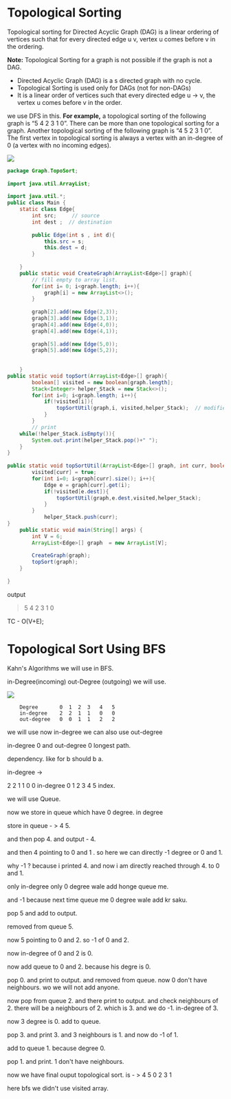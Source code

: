 # Topological Sorting
Topological sorting for Directed Acyclic Graph (DAG) is a linear ordering of vertices such that for every directed edge u v, vertex u comes before v in the ordering.

**Note:** Topological Sorting for a graph is not possible if the graph is not a DAG.

- Directed Acyclic Graph (DAG) is a s directed graph with no cycle.
- Topological Sorting is used only for DAGs (not for non-DAGs)
- It is a linear order of vertices such that every directed edge u -> v, the vertex u comes before v in the order.


we use DFS in this.
**For example,** a topological sorting of the following graph is “5 4 2 3 1 0”. There can be more than one topological sorting for a graph. Another topological sorting of the following graph is “4 5 2 3 1 0”. The first vertex in topological sorting is always a vertex with an in-degree of 0 (a vertex with no incoming edges).

![](https://i.imgur.com/8GR8sdJ.png)



```java
package Graph.TopoSort;  
  
import java.util.ArrayList;  
  
import java.util.*;  
public class Main {  
    static class Edge{  
        int src;     // source  
        int dest ;  // destination  
  
        public Edge(int s , int d){  
            this.src = s;  
            this.dest = d;  
        }  
  
    }  
    public static void CreateGraph(ArrayList<Edge>[] graph){  
        // fill empty to array list.  
        for(int i= 0; i<graph.length; i++){  
            graph[i] = new ArrayList<>();  
        }  
  
        graph[2].add(new Edge(2,3));  
        graph[3].add(new Edge(3,1));  
        graph[4].add(new Edge(4,0));  
        graph[4].add(new Edge(4,1));  
  
        graph[5].add(new Edge(5,0));  
        graph[5].add(new Edge(5,2));  
  
  
    }  
public static void topSort(ArrayList<Edge>[] graph){  
        boolean[] visited = new boolean[graph.length];  
        Stack<Integer> helper_Stack = new Stack<>();  
        for(int i=0; i<graph.length; i++){  
            if(!visited[i]){  
                topSortUtil(graph,i, visited,helper_Stack);  // modified dfs  
            }  
        }  
        // print  
    while(!helper_Stack.isEmpty()){  
        System.out.print(helper_Stack.pop()+" ");  
    }  
}  
  
public static void topSortUtil(ArrayList<Edge>[] graph, int curr, boolean[] visited, Stack<Integer>helper_Stack){  
        visited[curr] = true;  
        for(int i=0; i<graph[curr].size(); i++){  
            Edge e = graph[curr].get(i);  
            if(!visited[e.dest]){  
                topSortUtil(graph,e.dest,visited,helper_Stack);  
            }  
        }  
            helper_Stack.push(curr);  
}  
    public static void main(String[] args) {  
        int V = 6;  
        ArrayList<Edge>[] graph  = new ArrayList[V];  
  
        CreateGraph(graph);  
        topSort(graph);  
    }  
  
}
```


output 
>5 4 2 3 1 0 

TC - O(V+E);



# Topological Sort Using BFS

Kahn's Algorithms we will use in BFS.

in-Degree(incoming)
out-Degree (outgoing)
we will use.

![](https://i.imgur.com/yfJMFJy.png)



		Degree       0  1  2  3   4   5 
		in-degree    2  2  1  1   0   0
		out-degree   0  0  1  1   2   2

we will use now in-degree we can also use out-degree

in-degree 0 and out-degree 0  longest path.

dependency. like for b should b a. 

in-degree ->

2 2 1 1 0 0  in-degree
0 1 2 3 4 5 index.

we will use Queue.

now we store in queue which have 0 degree. in degree

store  in queue - > 4 5.

and then pop 4.
and output - 4.

and then 4 pointing to 0 and 1 . so here we can directly -1 degree or 0 and 1.

why -1 ? because i printed 4. and now i am directly reached through 4. to 0 and 1.


only in-degree only 0 degree wale add honge queue me.

and -1 because next time queue me 0 degree wale add kr saku.



pop 5 and add to output.

removed from queue 5.

now 5 pointing to 0 and 2.
so -1 of 0 and 2.

now in-degree of 0 and 2 is 0.

now add queue to 0 and 2. because his degre is 0.

pop 0. and print to output. and removed from queue.
now 0 don't have neighbours. wo we will not add anyone.

now pop from queue 2. and there print to output. and check neighbours of 2. there will be a neighbours of 2. which is 3. and we do -1. in-degree of 3.

now 3 degree is 0. add to queue.

pop 3. and print 3.
and 3 neighbours is 1. and now do -1 of 1.

add to queue 1. because degree 0.

pop 1. and print.
1 don't  have neighbours.

now we have final ouput topological sort. is - >  4 5 0 2 3 1

here bfs we didn't use visited array.



